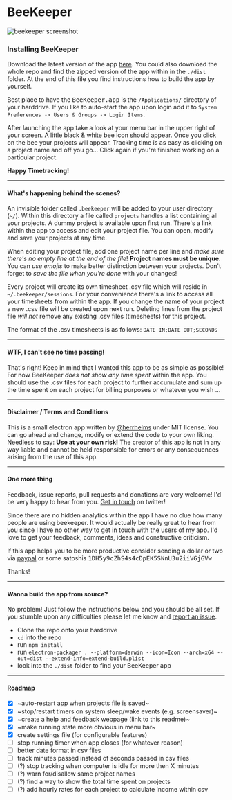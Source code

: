 # BeeKeeper

![beekeeper screenshot](https://www.dropbox.com/s/bosdjlackt385vz/beekeeper_screenshot.jpg?raw=1)


### Installing BeeKeeper

Download the latest version of the app  [here](https://github.com/herrhelms/beekeeper/blob/master/dist/BeeKeeper.zip). You could also download the whole repo and find the zipped version of the app within in the `./dist` folder. At the end of this file you find instructions how to build the app by yourself.

Best place to have the <kbd>BeeKeeper.app</kbd> is the `/Applications/` directory of your harddrive. If you like to auto-start the app upon login add it to `System Preferences -> Users & Groups -> Login Items`.

After launching the app take a look at your menu bar in the upper right of your screen. A little black & white bee icon should appear. Once you click on the bee your projects will appear. Tracking time is as easy as clicking on a project name and off you go... Click again if you're finished working on a particular project.

**Happy Timetracking!**

* * *

#### What's happening behind the scenes?

An invisible folder called `.beekeeper` will be added to your user directory (`~/`). Within this directory a file called `projects` handles a list containing all your projects. A dummy project is available upon first run. There's a link within the app to access and edit your project file. You can open, modify and save your projects at any time.

When editing your project file, add one project name per line and *make sure there's no empty line at the end of the file*! **Project names must be unique**. You can *use emojis* to make better distinction between your projects. Don't forget to *save the file when you're done* with your changes!

Every project will create its own timesheet .csv file which will reside in `~/.beekeeper/sessions`. For your convenience there's a link to access all your timesheets from within the app. If you change the name of your project a new .csv file will be created upon next run. Deleting lines from the project file _will not_ remove any existing .csv files (timesheets) for this project.

The format of the .csv timesheets is as follows:
`DATE IN;DATE OUT;SECONDS`

* * *

#### WTF, I can't see no time passing!
That's right! Keep in mind that I wanted this app to be as simple as possible! For now BeeKeeper *does not show any time spent* within the app. You should use the .csv files for each project to further accumulate and sum up the time spent on each project for billing purposes or whatever you wish ...

* * *

#### Disclaimer / Terms and Conditions

This is a small electron app written by [@herrhelms](http://github.com/herrhelms) under MIT license. You can go ahead and change, modify or extend the code to your own liking.
Needless to say: **Use at your own risk!** The creator of this app is not in any way liable and cannot be held responsible for errors or any consequences arising from the use of this app.

* * *

#### One more thing

Feedback, issue reports, pull requests and donations are very welcome!
I'd be very happy to hear from you. [Get in touch](https://twitter.com/herrhelms) on twitter!

Since there are no hidden analytics within the app I have no clue how many people are using beekeeper. It would actually be really great to hear from you since I have no other way to get in touch with the users of my app. I'd love to get your feedback, comments, ideas and constructive criticism.

If this app helps you to be more productive consider sending a dollar or two via [paypal](https://bit.ly/fund-me) or some satoshis <kbd>1DH5y9cZhS4s4cDpEK5SNnU3u2iiVGjGVw</kbd>

Thanks!

* * *

#### Wanna build the app from source?

No problem! Just follow the instructions below and you should be all set. If you stumble upon any difficulties please let me know and [report an issue](https://github.com/herrhelms/beekeeper/issues/new).

 - Clone the repo onto your harddrive
 - `cd` into the repo
 - run `npm install`
 - run `electron-packager . --platform=darwin --icon=Icon --arch=x64 --out=dist --extend-info=extend-build.plist`
 - look into the `./dist` folder to find your BeeKeeper app

 * * *

#### Roadmap
  - [x] ~auto-restart app when projects file is saved~
  - [x] ~stop/restart timers on system sleep/wake events (e.g. screensaver)~
  - [x] ~create a help and feedback webpage (link to this readme)~
  - [x] ~make running state more obvious in menu bar~
  - [x] create settings file (for configurable features)
  - [ ] stop running timer when app closes (for whatever reason)
  - [ ] better date format in csv files
  - [ ] track minutes passed instead of seconds passed in csv files
  - [ ] (?) stop tracking when computer is idle for more then X minutes
  - [ ] (?) warn for/disallow same project names
  - [ ] (?) find a way to show the total time spent on projects
  - [ ] (?) add hourly rates for each project to calculate income within csv
